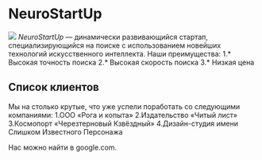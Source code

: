 # NeuroStartUp
![](https://netology-code.github.io/git-homeworks/introduction/assets/logo.png)
*NeuroStartUp* — динамически развивающийся стартап, специализирующийся на поиске с использованием новейших технологий искусственного интеллекта.
Наши преимущества:
1.* Высокая точность поиска
2.* Высокая скорость поиска
3.* Низкая цена

## Список клиентов
Мы на столько крутые, что уже успели поработать со следующими компаниями:
1.ООО «Рога и копыта»
2.Издательство «Читый лист»
3.Космопорт «Черезтерновый Кзвёздный»
4.Дизайн-студия имени Слишком Известного Персонажа

Нас можно найти в google.com.